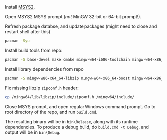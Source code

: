 Install [MSYS2](http://www.msys2.org/).

Open MSYS2 MSYS prompt (*not* MinGW 32-bit or 64-bit prompt!).

Refresh package databse, and update packages (might need to close and restart shell after this)
```sh
pacman -Syu
```

Install build tools from repo:
```sh
pacman -S base-devel make cmake mingw-w64-i686-toolchain mingw-w64-x86_64-toolchain mingw-w64-i686-cmake mingw-w64-x86_64-cmake 
```

Install library dependencies from repo:
```sh
pacman -S mingw-w86-x64_64-libzip mingw-w64-x86_64-boost mingw-w64-x86_64-MinZip
```

Fix missing libzip `zipconf.h` header:
```sh
cp /mingw64/lib/libzip/include/zipconf.h /mingw64/include/
```

Close MSYS prompt, and open regular Windows command prompt. Go to root directory of the repo, and run `build.cmd`.

The resulting binary will be in `bin\Release`, along with its runtime dependencies.
To produce a debug build, do `build.cmd -t Debug`, and output will be in `bin\Debug`.
